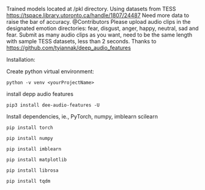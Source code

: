 Trained models located at /pkl directory. Using datasets from TESS https://tspace.library.utoronto.ca/handle/1807/24487
Need more data to raise the bar of accuracy.
@Contributors 
Please upload audio clips in the designated emotion directories: fear, disgust, anger, happy, neutral, sad and fear.
Submit as many audio clips as you want, need to be the same length with sample TESS datasets, less than 2 seconds.
Thanks to https://github.com/tyiannak/deep_audio_features

Installation:

Create python virtual environment:

`python -v venv <yourProjectName>`

install depp audio features

`pip3 install dee-audio-features -U`

Install dependencies, ie., PyTorch, numpy, imblearn scilearn

`pip install torch`

`pip install numpy`

`pip install imblearn`

`pip install matplotlib`

`pip install librosa`

`pip install tqdm`


  
